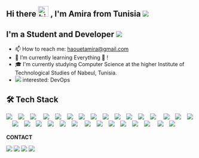 ## Hi there <img src="https://user-images.githubusercontent.com/1303154/88677602-1635ba80-d120-11ea-84d8-d263ba5fc3c0.gif" width="28px" alt="hi"> , I'm Amira from Tunisia <img src="https://img.icons8.com/color/20/000000/tunisia.png"/>


## I'm a Student and Developer  <img src="https://img.icons8.com/color-glass/30/000000/developer.png"/>

- 📫 How to reach me: haouetamira@gmail.com
- 🌱 I’m currently learning Everything 🤣 !
- 🎓 I'm currently studying Computer Science at the higher Institute of Technological Studies of Nabeul, Tunisia. 
- <img src="https://img.icons8.com/external-victoruler-flat-victoruler/25/000000/external-interest-business-and-finance-victoruler-flat-victoruler.png"/> interested: DevOps

## 🛠 Tech Stack 

<div>
  <img src="https://img.icons8.com/color-glass/40/4a90e2/github.png"/>&nbsp; &nbsp;
  <img src="https://img.icons8.com/color/40/000000/git.png"/>&nbsp; &nbsp;
  <img src="https://img.icons8.com/color/40/000000/docker.png"/> &nbsp; &nbsp;
  <img src="https://img.icons8.com/fluency/40/000000/android-studio--v3.png"/>&nbsp; &nbsp;
  <img src="https://img.icons8.com/color/40/000000/android-studio--v2.png"/>&nbsp; &nbsp;
  <img src="https://img.icons8.com/color/40/000000/visual-studio-code-2019.png"/>&nbsp; &nbsp;
  <img src="https://img.icons8.com/officexs/40/000000/java-eclipse.png"/>&nbsp; &nbsp;
  <img src="https://img.icons8.com/color/40/000000/java-coffee-cup-logo--v1.png"/>&nbsp; &nbsp;
  <img src="https://img.icons8.com/color/40/000000/java-coffee-bean-logo.png"/>&nbsp; &nbsp;
  <img src="https://img.icons8.com/color/40/000000/symfony.png"/>&nbsp; &nbsp;
  <img src="https://img.icons8.com/officexs/40/000000/php-logo.png"/>&nbsp; &nbsp;
  <img src="https://img.icons8.com/color/40/4a90e2/spring-logo.png"/>&nbsp; &nbsp;
  <img src="https://img.icons8.com/color/40/000000/flutter.png"/> &nbsp; &nbsp;
  <img src="https://img.icons8.com/color/40/000000/dart.png"/>&nbsp; &nbsp;
  <img src="https://img.icons8.com/color/40/000000/html-5.png"/>&nbsp; &nbsp;
  <img src="https://img.icons8.com/color/40/000000/css3.png"/>&nbsp; &nbsp;
  <img src="https://img.icons8.com/color/40/4a90e2/javascript--v2.png"/>&nbsp; &nbsp;
  <img src="https://img.icons8.com/color/40/4a90e2/react-native.png"/>&nbsp; &nbsp;
  <img src="https://img.icons8.com/color/40/000000/angularjs.png"/>&nbsp; &nbsp;
  <img src="https://img.icons8.com/color/40/000000/python--v2.png"/>&nbsp; &nbsp;
  <img src="https://img.icons8.com/color/40/000000/django.png"/>&nbsp; &nbsp;
  <img src="https://img.icons8.com/color/40/000000/c-programming.png"/> &nbsp; &nbsp;
  <img src="https://img.icons8.com/color/40/000000/firebase.png"/>&nbsp; &nbsp;
  <img src="https://img.icons8.com/nolan/40/json.png"/>&nbsp; &nbsp;
  <img src="https://img.icons8.com/color/40/000000/mongodb.png"/>&nbsp; &nbsp;
  <img src="https://img.icons8.com/fluency/40/000000/mysql-logo.png"/>&nbsp; &nbsp;
  <img src="https://img.icons8.com/color/40/000000/postgreesql.png"/>&nbsp; &nbsp;
  <img src="https://img.icons8.com/color/40/000000/adobe-illustrator--v2.png"/> &nbsp; &nbsp;
  <img src="https://img.icons8.com/fluency/40/000000/android-os.png"/>&nbsp; &nbsp;
  <img src="https://img.icons8.com/color/40/000000/wordpress.png"/>&nbsp; &nbsp;
</div>
 
<br>
 <b>  CONTACT </b> 
  <br> 
  
[<img src="https://img.icons8.com/color/30/4a90e2/linkedin.png"/>][linkedin]
[<img src="https://img.icons8.com/fluency/30/4a90e2/twitter.png"/>][twitter]
[<img src="https://img.icons8.com/ios-filled/30/4a90e2/facebook-circled.png"/>][facebook]
[<img src="https://img.icons8.com/fluency/30/4a90e2/instagram-new.png"/>][instagram]


[twitter]: https://twitter.com/AmiraHaouet
[facebook]: https://www.facebook.com/htamira/
[instagram]: https://www.instagram.com/amirahaouet/
[linkedin]: https://www.linkedin.com/in/amira-haouet/



